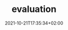 ---
title: "evaluation"
date: 2021-10-21T17:35:34+02:00
draft: false
tags: ["rapport", "implementation"]
weight: 3
---